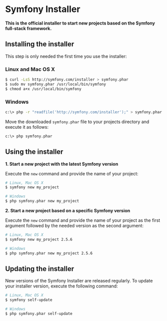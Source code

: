 Symfony Installer
=================

**This is the official installer to start new projects based on the Symfony 
full-stack framework.**

Installing the installer
------------------------

This step is only needed the first time you use the installer:

### Linux and Mac OS X

```bash
$ curl -LsS http://symfony.com/installer > symfony.phar
$ sudo mv symfony.phar /usr/local/bin/symfony
$ chmod a+x /usr/local/bin/symfony
```

### Windows

```bash
c:\> php -r "readfile('http://symfony.com/installer');" > symfony.phar
```

Move the downloaded `symfony.phar` file to your projects directory and execute 
it as follows:

```bash
c:\> php symfony.phar
```

Using the installer
-------------------

**1. Start a new project with the latest Symfony version**

Execute the `new` command and provide the name of your project:

```bash
# Linux, Mac OS X
$ symfony new my_project

# Windows
$ php symfony.phar new my_project
```

**2. Start a new project based on a specific Symfony version**

Execute the `new` command and provide the name of your project as the first argument followed by the needed version as the second argument:

```bash
# Linux, Mac OS X
$ symfony new my_project 2.5.6

# Windows
$ php symfony.phar new my_project 2.5.6
```

Updating the installer
----------------------

New versions of the Symfony Installer are released regularly. To update your
installer version, execute the following command:

```bash
# Linux, Mac OS X
$ symfony self-update

# Windows
$ php symfony.phar self-update
```
